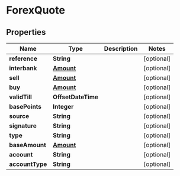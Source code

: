 

# ForexQuote


## Properties

| Name | Type | Description | Notes |
|------------ | ------------- | ------------- | -------------|
|**reference** | **String** |  |  [optional] |
|**interbank** | [**Amount**](Amount.md) |  |  [optional] |
|**sell** | [**Amount**](Amount.md) |  |  [optional] |
|**buy** | [**Amount**](Amount.md) |  |  [optional] |
|**validTill** | **OffsetDateTime** |  |  [optional] |
|**basePoints** | **Integer** |  |  [optional] |
|**source** | **String** |  |  [optional] |
|**signature** | **String** |  |  [optional] |
|**type** | **String** |  |  [optional] |
|**baseAmount** | [**Amount**](Amount.md) |  |  [optional] |
|**account** | **String** |  |  [optional] |
|**accountType** | **String** |  |  [optional] |



